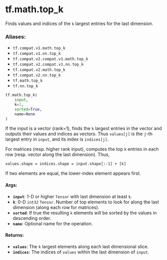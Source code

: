 <div itemscope itemtype="http://developers.google.com/ReferenceObject">
<meta itemprop="name" content="tf.math.top_k" />
<meta itemprop="path" content="Stable" />
</div>

# tf.math.top_k

Finds values and indices of the `k` largest entries for the last dimension.

### Aliases:

* `tf.compat.v1.math.top_k`
* `tf.compat.v1.nn.top_k`
* `tf.compat.v2.compat.v1.math.top_k`
* `tf.compat.v2.compat.v1.nn.top_k`
* `tf.compat.v2.math.top_k`
* `tf.compat.v2.nn.top_k`
* `tf.math.top_k`
* `tf.nn.top_k`

``` python
tf.math.top_k(
    input,
    k=1,
    sorted=True,
    name=None
)
```

<!-- Placeholder for "Used in" -->

If the input is a vector (rank=1), finds the `k` largest entries in the vector
and outputs their values and indices as vectors.  Thus `values[j]` is the
`j`-th largest entry in `input`, and its index is `indices[j]`.

For matrices (resp. higher rank input), computes the top `k` entries in each
row (resp. vector along the last dimension).  Thus,

    values.shape = indices.shape = input.shape[:-1] + [k]

If two elements are equal, the lower-index element appears first.

#### Args:


* <b>`input`</b>: 1-D or higher `Tensor` with last dimension at least `k`.
* <b>`k`</b>: 0-D `int32` `Tensor`.  Number of top elements to look for along the last
  dimension (along each row for matrices).
* <b>`sorted`</b>: If true the resulting `k` elements will be sorted by the values in
  descending order.
* <b>`name`</b>: Optional name for the operation.


#### Returns:


* <b>`values`</b>: The `k` largest elements along each last dimensional slice.
* <b>`indices`</b>: The indices of `values` within the last dimension of `input`.
